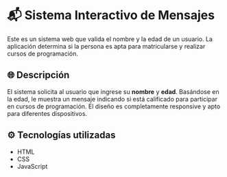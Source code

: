 # 📬 Sistema Interactivo de Mensajes

Este es un sistema web que valida el nombre y la edad de un usuario. La aplicación determina si la persona es apta para matricularse y realizar cursos de programación.

## 🌐 Descripción

El sistema solicita al usuario que ingrese su **nombre** y **edad**. Basándose en la edad, le muestra un mensaje indicando si está calificado para participar en cursos de programación. El diseño es completamente responsive y apto para diferentes dispositivos.

## ⚙️ Tecnologías utilizadas

- HTML
- CSS
- JavaScript